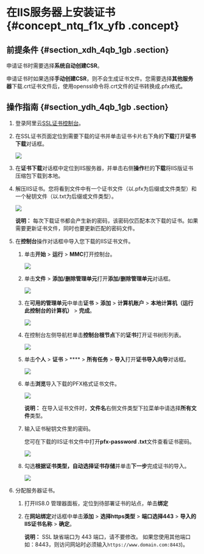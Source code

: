 # 在IIS服务器上安装证书 {#concept_ntq_f1x_yfb .concept}

## 前提条件 {#section_xdh_4qb_1gb .section}

申请证书时需要选择**系统自动创建CSR**。

申请证书时如果选择**手动创建CSR**，则不会生成证书文件。您需要选择**其他服务器**下载.crt证书文件后，使用openssl命令将.crt文件的证书转换成.pfx格式。

## 操作指南 {#section_ydh_4qb_1gb .section}

1.  登录阿里云[SSL证书控制台](https://yundunnext.console.aliyun.com/?p=casnext#/overview/cn-hangzhou)。
2.  在SSL证书页面定位到需要下载的证书并单击证书卡片右下角的**下载**打开**证书下载**对话框。

    ![](http://static-aliyun-doc.oss-cn-hangzhou.aliyuncs.com/assets/img/66242/154503776233499_zh-CN.png)

3.  在**证书下载**对话框中定位到IIS服务器，并单击右侧**操作**栏的**下载**将IIS版证书压缩包下载到本地。
4.  解压IIS证书。您将看到文件中有一个证书文件（以.pfx为后缀或文件类型）和一个秘钥文件（以.txt为后缀或文件类型）。

    ![](http://static-aliyun-doc.oss-cn-hangzhou.aliyuncs.com/assets/img/66003/154503776233691_zh-CN.png)

    **说明：** 每次下载证书都会产生新的密码，该密码仅匹配本次下载的证书。如果需要更新证书文件，同时也要更新匹配的密码文件。

5.  在**控制台**操作对话框中导入您下载的IIS证书文件。
    1.  单击**开始** \> **运行** \> **MMC**打开控制台。

        ![](http://static-aliyun-doc.oss-cn-hangzhou.aliyuncs.com/assets/img/66003/154503776233701_zh-CN.png)

    2.  单击**文件** \> **添加/删除管理单元**打开**添加/删除管理单元**对话框。

        ![](http://static-aliyun-doc.oss-cn-hangzhou.aliyuncs.com/assets/img/66003/154503776233702_zh-CN.png)

    3.  在**可用的管理单元**中单击**证书** \> **添加** \> **计算机账户** \> **本地计算机（运行此控制台的计算机）** \> **完成**。

        ![](http://static-aliyun-doc.oss-cn-hangzhou.aliyuncs.com/assets/img/66003/154503776233703_zh-CN.png)

    4.  在控制台左侧导航栏单击**控制台根节点**下的**证书**打开证书树形列表。

        ![](http://static-aliyun-doc.oss-cn-hangzhou.aliyuncs.com/assets/img/66003/154503776233705_zh-CN.png)

    5.  单击**个人** \> **证书** \> **** \> **所有任务** \> **导入**打开**证书导入向导**对话框。

        ![](http://static-aliyun-doc.oss-cn-hangzhou.aliyuncs.com/assets/img/66003/154503776233706_zh-CN.png)

    6.  单击**浏览**导入下载的PFX格式证书文件。

        ![](http://static-aliyun-doc.oss-cn-hangzhou.aliyuncs.com/assets/img/66003/154503776233837_zh-CN.png)

        **说明：** 在导入证书文件时，**文件名**右侧文件类型下拉菜单中请选择**所有文件**类型。

    7.  输入证书秘钥文件里的密码。

        您可在下载的IIS证书文件中打开**pfx-password .txt**文件查看证书密码。

        ![](http://static-aliyun-doc.oss-cn-hangzhou.aliyuncs.com/assets/img/66003/154503776333838_zh-CN.png)

    8.  勾选**根据证书类型，自动选择证书存储**并单击**下一步**完成证书的导入。

        ![](http://static-aliyun-doc.oss-cn-hangzhou.aliyuncs.com/assets/img/66003/154503776333839_zh-CN.png)

6.  分配服务器证书。
    1.  打开IIS8.0 管理器面板，定位到待部署证书的站点，单击**绑定**
    2.  在**网站绑定**对话框中单击**添加** \> **选择https类型** \> **端口选择443** \> **导入的IIS证书名称** \> **确定**。

        **说明：** SSL 缺省端口为 443 端口，请不要修改。 如果您使用其他端口如：8443，则访问网站时必须输入`https://www.domain.com:8443`\)。


